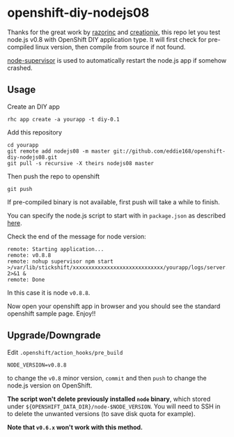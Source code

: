 openshift-diy-nodejs08
========================

Thanks for the great work by [razorinc](https://github.com/razorinc/redis-openshift-example) and [creationix](https://github.com/creationix/nvm/), this repo let you test node.js v0.8 with OpenShift DIY application type. It will first check for pre-compiled linux version, then compile from source if not found.

[node-supervisor](https://github.com/isaacs/node-supervisor) is used to automatically restart the node.js app if somehow crashed.

Usage
-----

Create an DIY app

    rhc app create -a yourapp -t diy-0.1

Add this repository

    cd yourapp
    git remote add nodejs08 -m master git://github.com/eddie168/openshift-diy-nodejs08.git
    git pull -s recursive -X theirs nodejs08 master

Then push the repo to openshift

    git push

If pre-compiled binary is not available, first push will take a while to finish.

You can specify the node.js script to start with in `package.json` as described [here](https://openshift.redhat.com/community/kb/kb-e1048-how-can-i-run-my-own-nodejs-script).

Check the end of the message for node version:

    remote: Starting application...
    remote: v0.8.8
    remote: nohup supervisor npm start >/var/lib/stickshift/xxxxxxxxxxxxxxxxxxxxxxxxxxxxx/yourapp/logs/server.log 2>&1 &
    remote: Done

In this case it is node `v0.8.8`.

Now open your openshift app in browser and you should see the standard openshift sample page. Enjoy!!

Upgrade/Downgrade
-----------------

Edit `.openshift/action_hooks/pre_build`

    NODE_VERSION=v0.8.8

to change the `v0.8` minor version, `commit` and then `push` to change the node.js version on OpenShift.

**The script won't delete previously installed `node` binary**, which stored under `${OPENSHIFT_DATA_DIR}/node-$NODE_VERSION`. You will need to SSH in to delete the unwanted versions (to save disk quota for example).

**Note that `v0.6.x` won't work with this method.**


